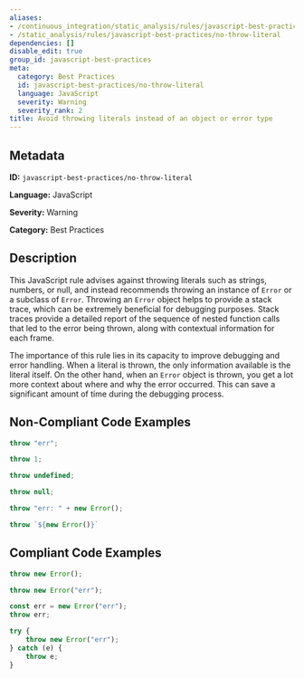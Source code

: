 ```yaml
---
aliases:
- /continuous_integration/static_analysis/rules/javascript-best-practices/no-throw-literal
- /static_analysis/rules/javascript-best-practices/no-throw-literal
dependencies: []
disable_edit: true
group_id: javascript-best-practices
meta:
  category: Best Practices
  id: javascript-best-practices/no-throw-literal
  language: JavaScript
  severity: Warning
  severity_rank: 2
title: Avoid throwing literals instead of an object or error type
---
```

<!--  SOURCED FROM https://github.com/DataDog/datadog-static-analyzer-rule-docs -->


## Metadata
**ID:** `javascript-best-practices/no-throw-literal`

**Language:** JavaScript

**Severity:** Warning

**Category:** Best Practices

## Description
This JavaScript rule advises against throwing literals such as strings, numbers, or null, and instead recommends throwing an instance of `Error` or a subclass of `Error`. Throwing an `Error` object helps to provide a stack trace, which can be extremely beneficial for debugging purposes. Stack traces provide a detailed report of the sequence of nested function calls that led to the error being thrown, along with contextual information for each frame.

The importance of this rule lies in its capacity to improve debugging and error handling. When a literal is thrown, the only information available is the literal itself. On the other hand, when an `Error` object is thrown, you get a lot more context about where and why the error occurred. This can save a significant amount of time during the debugging process.

## Non-Compliant Code Examples
```javascript
throw "err";

throw 1;

throw undefined;

throw null;

throw "err: " + new Error();

throw `${new Error()}`
```

## Compliant Code Examples
```javascript
throw new Error();

throw new Error("err");

const err = new Error("err");
throw err;

try {
    throw new Error("err");
} catch (e) {
    throw e;
}
```
